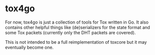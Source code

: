 # tox4go

For now, tox4go is just a collection of tools for Tox written in Go. It also
contains other helpful things like (de)serializers for the state format and some
Tox packets (currently only the DHT packets are covered).

This is not intended to be a full reimplementation of toxcore but it may
eventually become one.
